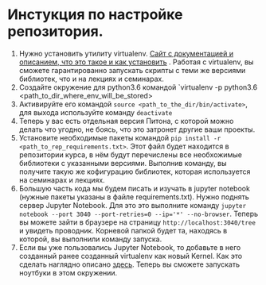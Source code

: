 # Инстукция по настройке репозитория.
1. Нужно установить утилиту virtualenv. [Сайт с документацией и описанием, что это такое и как установить](https://virtualenv.pypa.io/en/stable/userguide/) . Работая с virtualenv, вы сможете гарантированно запускать скрипты с теми же версиями библиотек, что и на лекциях и семинарах.
2. Создайте окружение для python3.6 командой `virtualenv -p python3.6 <path_to_dir_where_env_will_be_stored>
3. Активируйте его командой `source <path_to_the_dir/bin/activate>`, для выхода используйте команду `deactivate`
4. Теперь у вас есть отдельная версия Питона, с которой можно делать что угодно, не боясь, что это затронет другие ваши проекты.
5. Установите необходимые пакеты командой `pip install -r <path_to_rep_requirements.txt>`. Этот файл будет находится в репозитории курса, в нём будут перечислены все необхожимые библиотеки с указанными версиями. Выполнив команду, вы получите такую же кофигурацию библиотек, которая используется на семинарах и лекциях.
6. Большую часть кода мы будем писать и изучать в jupyter notebook (нужные пакеты указаны в файле requirements.txt). Нужно поднять сервер Jupyter Notebook. Для это это выполните команду `jupyter notebook --port 3040 --port-retries=0 --ip='*' --no-browser`. Теперь вы можете зайти в браузере на страницу `http://localhost:3040/tree` и увидеть проводник. Корневой папкой будет та, находясь в которой, вы выполнили команду запуска.
7. Если вы уже пользовались Jupyter Notebook, то добавьте в него созданный ранее созданный virtualenv как новый Kernel. Как это сделать наглядно описано [здесь](https://anbasile.github.io/programming/2017/06/25/jupyter-venv/). Теперь вы сможете запускать ноутбуки в этом окружении.
